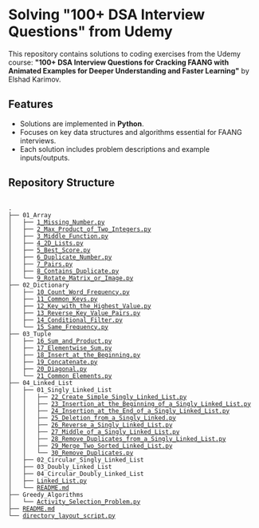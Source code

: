 # Solving "100+ DSA Interview Questions" from Udemy

This repository contains solutions to coding exercises from the Udemy course: **"100+ DSA Interview Questions for Cracking FAANG with Animated Examples for Deeper Understanding and Faster Learning"** by Elshad Karimov.

## Features

- Solutions are implemented in **Python**.
- Focuses on key data structures and algorithms essential for FAANG interviews.
- Each solution includes problem descriptions and example inputs/outputs.

## Repository Structure

<pre><code>
.
├── 01_Array
│   ├── <a href="https://github.com/swiftv99/complete-dsa-in-python/blob/main/01_Array/1_Missing_Number.py">1_Missing_Number.py</a>
│   ├── <a href="https://github.com/swiftv99/complete-dsa-in-python/blob/main/01_Array/2_Max_Product_of_Two_Integers.py">2_Max_Product_of_Two_Integers.py</a>
│   ├── <a href="https://github.com/swiftv99/complete-dsa-in-python/blob/main/01_Array/3_Middle_Function.py">3_Middle_Function.py</a>
│   ├── <a href="https://github.com/swiftv99/complete-dsa-in-python/blob/main/01_Array/4_2D_Lists.py">4_2D_Lists.py</a>
│   ├── <a href="https://github.com/swiftv99/complete-dsa-in-python/blob/main/01_Array/5_Best_Score.py">5_Best_Score.py</a>
│   ├── <a href="https://github.com/swiftv99/complete-dsa-in-python/blob/main/01_Array/6_Duplicate_Number.py">6_Duplicate_Number.py</a>
│   ├── <a href="https://github.com/swiftv99/complete-dsa-in-python/blob/main/01_Array/7_Pairs.py">7_Pairs.py</a>
│   ├── <a href="https://github.com/swiftv99/complete-dsa-in-python/blob/main/01_Array/8_Contains_Duplicate.py">8_Contains_Duplicate.py</a>
│   └── <a href="https://github.com/swiftv99/complete-dsa-in-python/blob/main/01_Array/9_Rotate_Matrix_or_Image.py">9_Rotate_Matrix_or_Image.py</a>
├── 02_Dictionary
│   ├── <a href="https://github.com/swiftv99/complete-dsa-in-python/blob/main/02_Dictionary/10_Count_Word_Frequency.py">10_Count_Word_Frequency.py</a>
│   ├── <a href="https://github.com/swiftv99/complete-dsa-in-python/blob/main/02_Dictionary/11_Common_Keys.py">11_Common_Keys.py</a>
│   ├── <a href="https://github.com/swiftv99/complete-dsa-in-python/blob/main/02_Dictionary/12_Key_with_the_Highest_Value.py">12_Key_with_the_Highest_Value.py</a>
│   ├── <a href="https://github.com/swiftv99/complete-dsa-in-python/blob/main/02_Dictionary/13_Reverse_Key_Value_Pairs.py">13_Reverse_Key_Value_Pairs.py</a>
│   ├── <a href="https://github.com/swiftv99/complete-dsa-in-python/blob/main/02_Dictionary/14_Conditional_Filter.py">14_Conditional_Filter.py</a>
│   └── <a href="https://github.com/swiftv99/complete-dsa-in-python/blob/main/02_Dictionary/15_Same_Frequency.py">15_Same_Frequency.py</a>
├── 03_Tuple
│   ├── <a href="https://github.com/swiftv99/complete-dsa-in-python/blob/main/03_Tuple/16_Sum_and_Product.py">16_Sum_and_Product.py</a>
│   ├── <a href="https://github.com/swiftv99/complete-dsa-in-python/blob/main/03_Tuple/17_Elementwise_Sum.py">17_Elementwise_Sum.py</a>
│   ├── <a href="https://github.com/swiftv99/complete-dsa-in-python/blob/main/03_Tuple/18_Insert_at_the_Beginning.py">18_Insert_at_the_Beginning.py</a>
│   ├── <a href="https://github.com/swiftv99/complete-dsa-in-python/blob/main/03_Tuple/19_Concatenate.py">19_Concatenate.py</a>
│   ├── <a href="https://github.com/swiftv99/complete-dsa-in-python/blob/main/03_Tuple/20_Diagonal.py">20_Diagonal.py</a>
│   └── <a href="https://github.com/swiftv99/complete-dsa-in-python/blob/main/03_Tuple/21_Common_Elements.py">21_Common_Elements.py</a>
├── 04_Linked_List
│   ├── 01_Singly_Linked_List
│   │   ├── <a href="https://github.com/swiftv99/complete-dsa-in-python/blob/main/04_Linked_List/01_Singly_Linked_List/22_Create_Simple_Singly_Linked_List.py">22_Create_Simple_Singly_Linked_List.py</a>
│   │   ├── <a href="https://github.com/swiftv99/complete-dsa-in-python/blob/main/04_Linked_List/01_Singly_Linked_List/23_Insertion_at_the_Beginning_of_a_Singly_Linked_List.py">23_Insertion_at_the_Beginning_of_a_Singly_Linked_List.py</a>
│   │   ├── <a href="https://github.com/swiftv99/complete-dsa-in-python/blob/main/04_Linked_List/01_Singly_Linked_List/24_Insertion_at_the_End_of_a_Singly_Linked_List.py">24_Insertion_at_the_End_of_a_Singly_Linked_List.py</a>
│   │   ├── <a href="https://github.com/swiftv99/complete-dsa-in-python/blob/main/04_Linked_List/01_Singly_Linked_List/25_Deletion_from_a_Singly_Linked.py">25_Deletion_from_a_Singly_Linked.py</a>
│   │   ├── <a href="https://github.com/swiftv99/complete-dsa-in-python/blob/main/04_Linked_List/01_Singly_Linked_List/26_Reverse_a_Singly_Linked_List.py">26_Reverse_a_Singly_Linked_List.py</a>
│   │   ├── <a href="https://github.com/swiftv99/complete-dsa-in-python/blob/main/04_Linked_List/01_Singly_Linked_List/27_Middle_of_a_Singly_Linked_List.py">27_Middle_of_a_Singly_Linked_List.py</a>
│   │   ├── <a href="https://github.com/swiftv99/complete-dsa-in-python/blob/main/04_Linked_List/01_Singly_Linked_List/28_Remove_Duplicates_from_a_Singly_Linked_List.py">28_Remove_Duplicates_from_a_Singly_Linked_List.py</a>
│   │   ├── <a href="https://github.com/swiftv99/complete-dsa-in-python/blob/main/04_Linked_List/01_Singly_Linked_List/29_Merge_Two_Sorted_Linked_List.py">29_Merge_Two_Sorted_Linked_List.py</a>
│   │   └── <a href="https://github.com/swiftv99/complete-dsa-in-python/blob/main/04_Linked_List/01_Singly_Linked_List/30_Remove_Duplicates.py">30_Remove_Duplicates.py</a>
│   ├── 02_Circular_Singly_Linked_List
│   ├── 03_Doubly_Linked_List
│   ├── 04_Circular_Doubly_Linked_List
│   ├── <a href="https://github.com/swiftv99/complete-dsa-in-python/blob/main/04_Linked_List/Linked_List.py">Linked_List.py</a>
│   └── <a href="https://github.com/swiftv99/complete-dsa-in-python/blob/main/04_Linked_List/README.md">README.md</a>
├── Greedy_Algorithms
│   └── <a href="https://github.com/swiftv99/complete-dsa-in-python/blob/main/Greedy_Algorithms/Activity_Selection_Problem.py">Activity_Selection_Problem.py</a>
├── <a href="https://github.com/swiftv99/complete-dsa-in-python/blob/main/README.md">README.md</a>
└── <a href="https://github.com/swiftv99/complete-dsa-in-python/blob/main/directory_layout_script.py">directory_layout_script.py</a>
</code></pre>
